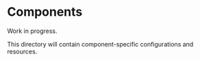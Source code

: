 # Components

Work in progress.

This directory will contain component-specific configurations and resources.
